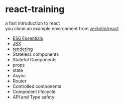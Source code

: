 # react-training
a fast introduction to react  
you clone an example environment from [zerkotin/react](http://github.com/zerkotin/react)

- [ES6 Essentials](docs/ES6.md)
- [JSX](docs/JSX.md)
- [rendering](docs/rendering.md)
- Stateless components
- Stateful Components
- props
- state
- Async
- Router
- Controlled components
- Component lifecycle
- API and Type safety
